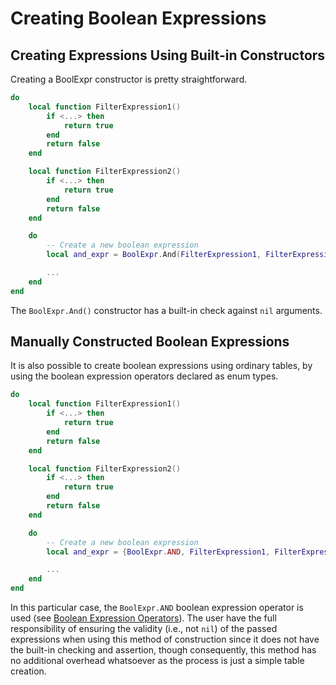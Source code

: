 # Creating Boolean Expressions

## Creating Expressions Using Built-in Constructors

Creating a BoolExpr constructor is pretty straightforward.

```Lua
do
    local function FilterExpression1()
        if <...> then
            return true
        end
        return false
    end

    local function FilterExpression2()
        if <...> then
            return true
        end
        return false
    end

    do
        -- Create a new boolean expression
        local and_expr = BoolExpr.And(FilterExpression1, FilterExpression2)

        ...
    end
end
```

The ```BoolExpr.And()``` constructor has a built-in check against ```nil``` arguments.

## Manually Constructed Boolean Expressions

It is also possible to create boolean expressions using ordinary tables, by using the boolean expression operators declared as enum types.

```Lua
do
    local function FilterExpression1()
        if <...> then
            return true
        end
        return false
    end

    local function FilterExpression2()
        if <...> then
            return true
        end
        return false
    end

    do
        -- Create a new boolean expression
        local and_expr = {BoolExpr.AND, FilterExpression1, FilterExpression2}

        ...
    end
end
```

In this particular case, the ```BoolExpr.AND``` boolean expression operator is used (see [Boolean Expression Operators](0_api-reference.md/#variables)). The user have the full responsibility of ensuring the validity (i.e., not ```nil```) of the passed expressions when using this method of construction since it does not have the built-in checking and assertion, though consequently, this method has no additional overhead whatsoever as the process is just a simple table creation.
